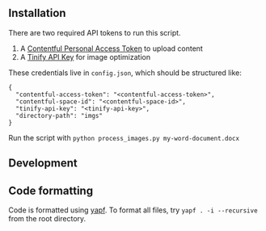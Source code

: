 ## Installation

There are two required API tokens to run this script.

1. A [Contentful Personal Access Token](https://www.contentful.com/help/personal-access-tokens/) to upload content
2. A [Tinify API Key](https://tinypng.com/developers) for image optimization

These credentials live in `config.json`, which should be structured like:

```
{
  "contentful-access-token": "<contentful-access-token>",
  "contentful-space-id": "<contentful-space-id>",
  "tinify-api-key": "<tinify-api-key>",
  "directory-path": "imgs"
}
```

Run the script with `python process_images.py my-word-document.docx`

## Development

## Code formatting

Code is formatted using [yapf](https://github.com/google/yapf).
To format all files, try `yapf . -i --recursive` from the root directory.
